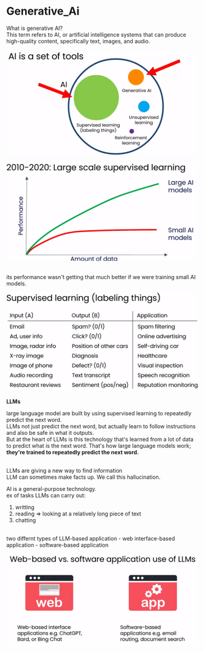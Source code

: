# Generative_Ai
 What is generative AI?<br> This term refers to AI, or artificial intelligence systems that can produce high-quality content, specifically text, images, and audio. <br><br>
![Read through](1.png)
<br>

![performance of data](2.5.png)

<br>its performance wasn't getting that much better if we were training small AI models.

![supervised example](2.png)

**LLMs**

large language model are built by using supervised learning to repeatedly predict the next word.
<br>
LLMs not just predict the next word, but actually learn to follow instructions and also be safe in what it outputs.<br>
But at the heart of LLMs is this technology that's learned from a lot of data to predict what is the next word. That's how large language models work;
**they're trained to repeatedly predict the next word.**

<br>
LLMs are giving a new way to find information
<br>
LLM can sometimes make facts up. We call this hallucination.
<br>

AI is a general-purpose technology. 
<br>
ex of tasks LLMs can carry out:
1. writting
2. reading => looking at a relatively long piece of text
3. chatting

<br>
two differnt types of LLM-based application
    - web interface-based application
    - software-based application


![wi vs sa](3.png)
